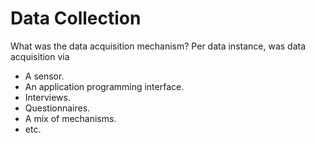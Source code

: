 
# Data Collection

What was the data acquisition mechanism?  Per data instance, was data acquisition via

<ul class="disc">
    <li class="disc">A sensor.</li>
    <li class="disc">An application programming interface.</li>
    <li class="disc">Interviews.</li>
    <li class="disc">Questionnaires.</li>
    <li class="disc">A mix of mechanisms.</li>
    <li class="disc">etc.</li>
</ul>

<br>
<br>

<br>
<br>

<br>
<br>

<br>
<br>
